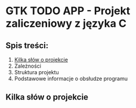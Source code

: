 # GTK TODO APP - Projekt zaliczeniowy z języka C

## Spis treści:
1. [Kilka słów o projekcie](#kilka-słów-o-projekcie)
2. Zależności
3. Struktura projektu
4. Podstawowe informacje o obsłudze programu

## Kilka słów o projekcie
